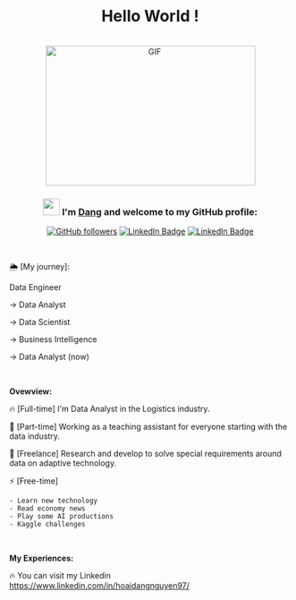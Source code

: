 <div align="center">
</br>
<h1> Hello World ! </h1>

<br>

<img align="centre" height="250" width="375" alt="GIF" src="https://media.giphy.com/media/jeCSe7Qqc7NwKUzxH7/giphy.gif" />

### <img src="https://media.giphy.com/media/WUlplcMpOCEmTGBtBW/giphy.gif" width="30"> I'm [**Dang**](https://www.linkedin.com/in/ndleah/) and welcome to my GitHub profile:



[![GitHub followers](https://img.shields.io/github/followers/Khixinhxan?label=Follow&style=social)](https://github.com/Khixinhxan?tab=follow)
[![LinkedIn Badge](https://img.shields.io/badge/-LinkedIn-blue?style=social&logo=Linkedin&logoColor=blue&link=https://www.linkedin.com/in/hoaidangnguyen97/)](https://www.linkedin.com/in/hoaidangnguyen97/)
[![LinkedIn Badge](https://img.shields.io/badge/-Kaggle-blue?style=social&logo=Kaggle&logoColor=blue&link=https://www.kaggle.com/dangnguyen97)](https://www.kaggle.com/dangnguyen97)




<!-- <img align="right" height="250" width="375" alt="GIF" src="IMG/quote.gif" /> -->


</div>

</br>


🌦 [My journey]: 

Data Engineer 

-> Data Analyst 

-> Data Scientist 

-> Business Intelligence 

-> Data Analyst (now)


<br>

**Ovewview:**

🔥 [Full-time] I'm Data Analyst in the Logistics industry.

🌈 [Part-time] Working as a teaching assistant for everyone starting with the data industry.

💎 [Freelance] Research and develop to solve special requirements around data on adaptive technology.

⚡️ [Free-time] 

    - Learn new technology
    - Read economy news
    - Play some AI productions
    - Kaggle challenges 

</br>

**My Experiences:**

🔥 You can visit my Linkedin
https://www.linkedin.com/in/hoaidangnguyen97/



</br>
